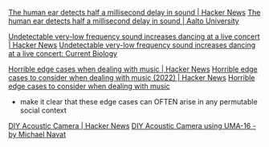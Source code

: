 
[The human ear detects half a millisecond delay in sound | Hacker News](https://news.ycombinator.com/item?id=28069695)
[The human ear detects half a millisecond delay in sound | Aalto University](https://www.aalto.fi/en/news/the-human-ear-detects-half-a-millisecond-delay-in-sound)

[Undetectable very-low frequency sound increases dancing at a live concert | Hacker News](https://news.ycombinator.com/item?id=33519700)
[Undetectable very-low frequency sound increases dancing at a live concert: Current Biology](https://www.cell.com/current-biology/fulltext/S0960-9822(22)01535-4)

[Horrible edge cases when dealing with music | Hacker News](https://news.ycombinator.com/item?id=30892811)
[Horrible edge cases to consider when dealing with music (2022) | Hacker News](https://news.ycombinator.com/item?id=38229398)
[Horrible edge cases to consider when dealing with music](https://dustri.org/b/horrible-edge-cases-to-consider-when-dealing-with-music.html)
- make it clear that these edge cases can OFTEN arise in any permutable social context

[DIY Acoustic Camera | Hacker News](https://news.ycombinator.com/item?id=29014681)
[DIY Acoustic Camera using UMA-16 - by Michael Navat](https://navat.substack.com/p/diy-acoustic-camera-using-uma-16)

